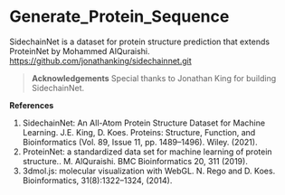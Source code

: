 # Generate_Protein_Sequence

SidechainNet is a dataset for protein structure prediction that extends ProteinNet by Mohammed AlQuraishi.
https://github.com/jonathanking/sidechainnet.git

> **Acknowledgements**
Special thanks to Jonathan King for building SidechainNet.

**References**
1. SidechainNet: An All-Atom Protein Structure Dataset for Machine Learning. J.E. King, D. Koes. Proteins: Structure, Function, and Bioinformatics (Vol. 89, Issue 11, pp. 1489–1496). Wiley. (2021).
2. ProteinNet: a standardized data set for machine learning of protein structure.. M. AlQuraishi. BMC Bioinformatics 20, 311 (2019).
3. 3dmol.js: molecular visualization with WebGL. N. Rego and D. Koes. Bioinformatics, 31(8):1322–1324, (2014).
